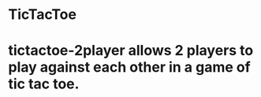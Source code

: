 # TicTacToe
# tictactoe-2player allows 2 players to play against each other in a game of tic tac toe.
